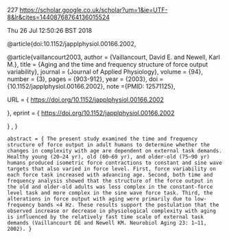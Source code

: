 227
https://scholar.google.co.uk/scholar?um=1&ie=UTF-8&lr&cites=14408768764136015524

Thu 26 Jul 12:50:26 BST 2018





@article{doi:10.1152/japplphysiol.00166.2002,


@article{vaillancourt2003,
author = {Vaillancourt, David E. and Newell, Karl M.},
title = {Aging and the time and frequency structure of force output variability},
journal = {Journal of Applied Physiology},
volume = {94},
number = {3},
pages = {903-912},
year = {2003},
doi = {10.1152/japplphysiol.00166.2002},
    note ={PMID: 12571125},

URL = { 
        https://doi.org/10.1152/japplphysiol.00166.2002
    
},
eprint = { 
        https://doi.org/10.1152/japplphysiol.00166.2002
    
}
,
}


    abstract = { The present study examined the time and frequency structure of force output in adult humans to determine whether the changes in complexity with age are dependent on external task demands. Healthy young (20–24 yr), old (60–69 yr), and older-old (75–90 yr) humans produced isometric force contractions to constant and sine wave targets that also varied in force level. First, force variability on each force task increased with advancing age. Second, both time and frequency analysis showed that the structure of the force output in the old and older-old adults was less complex in the constant-force level task and more complex in the sine wave force task. Third, the alterations in force output with aging were primarily due to low-frequency bands <4 Hz. These results support the postulation that the observed increase or decrease in physiological complexity with aging is influenced by the relatively fast time scale of external task demands (Vaillancourt DE and Newell KM. Neurobiol Aging 23: 1–11, 2002). }



